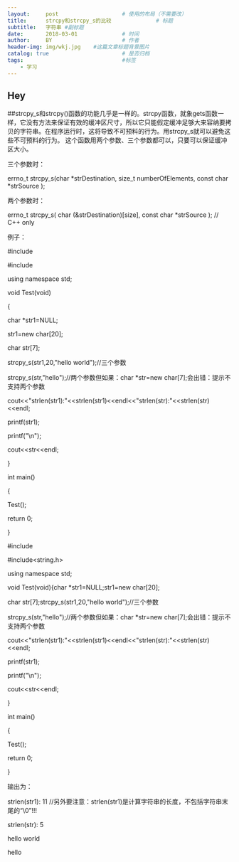 ```yaml
---
layout:     post                    # 使用的布局（不需要改）
title:      strcpy和strcpy_s的比较              # 标题 
subtitle:   字符串 #副标题
date:       2018-03-01              # 时间
author:     BY                      # 作者
header-img: img/wkj.jpg    #这篇文章标题背景图片
catalog: true                       # 是否归档
tags:                               #标签
    - 学习
---
```


## Hey
##strcpy_s和strcpy()函数的功能几乎是一样的。strcpy函数，就象gets函数一样，它没有方法来保证有效的缓冲区尺寸，所以它只能假定缓冲足够大来容纳要拷贝的字符串。在程序运行时，这将导致不可预料的行为。用strcpy_s就可以避免这些不可预料的行为。
这个函数用两个参数、三个参数都可以，只要可以保证缓冲区大小。

三个参数时：

errno_t strcpy_s(char *strDestination, size_t numberOfElements, const char *strSource );

两个参数时：

errno_t strcpy_s( char (&strDestination)[size], const char *strSource ); // C++ only

例子：

#include<iostream>

#include<cstring>

using namespace std;
 
void Test(void)

{

char *str1=NULL;

str1=new char[20];

char str[7];

strcpy_s(str1,20,"hello world");//三个参数

strcpy_s(str,"hello");//两个参数但如果：char *str=new char[7];会出错：提示不支持两个参数

cout<<"strlen(str1):"<<strlen(str1)<<endl<<"strlen(str):"<<strlen(str)<<endl;

printf(str1);

printf("\n");

cout<<str<<endl;

}
 
int main()

{

Test();

return 0;

}

#include<iostream>

#include<string.h>

using namespace std; 

void Test(void){char *str1=NULL;str1=new char[20];

char str[7];strcpy_s(str1,20,"hello world");//三个参数

strcpy_s(str,"hello");//两个参数但如果：char *str=new char[7];会出错：提示不支持两个参数

cout<<"strlen(str1):"<<strlen(str1)<<endl<<"strlen(str):"<<strlen(str)<<endl;

printf(str1);

printf("\n");

cout<<str<<endl;

} 

int main()

{

Test();

return 0;

}

输出为：

strlen(str1): 11        //另外要注意：strlen(str1)是计算字符串的长度，不包括字符串末尾的“\0”!!!

strlen(str): 5

hello world

hello

